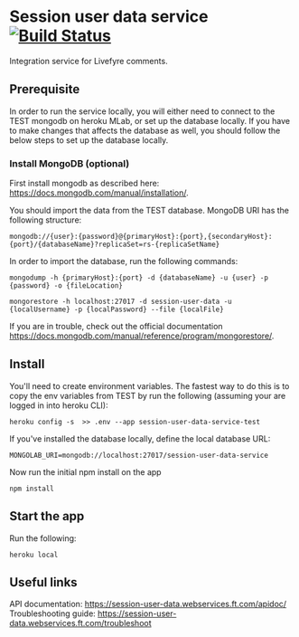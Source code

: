 # Session user data service [![Build Status](https://travis-ci.org/Financial-Times/session-user-data-service.svg?branch=master)](https://travis-ci.org/Financial-Times/session-user-data-service)

Integration service for Livefyre comments.

## Prerequisite
In order to run the service locally, you will either need to connect to the TEST mongodb on heroku MLab, or set up the database locally.
If you have to make changes that affects the database as well, you should follow the below steps to set up the database locally.

### Install MongoDB (optional)
First install mongodb as described here: https://docs.mongodb.com/manual/installation/.

You should import the data from the TEST database.
MongoDB URI has the following structure:

```
mongodb://{user}:{password}@{primaryHost}:{port},{secondaryHost}:{port}/{databaseName}?replicaSet=rs-{replicaSetName}
```

In order to import the database, run the following commands:

```
mongodump -h {primaryHost}:{port} -d {databaseName} -u {user} -p {password} -o {fileLocation}
```

```
mongorestore -h localhost:27017 -d session-user-data -u {localUsername} -p {localPassword} --file {localFile}
```
If you are in trouble, check out the official documentation https://docs.mongodb.com/manual/reference/program/mongorestore/.


## Install
You'll need to create environment variables.
The fastest way to do this is to copy the env variables from TEST by run the following (assuming your are logged in into heroku CLI):

```
heroku config -s  >> .env --app session-user-data-service-test
```

If you've installed the database locally, define the local database URL:

```
MONGOLAB_URI=mongodb://localhost:27017/session-user-data-service
```

Now run the initial npm install on the app

```
npm install
```

## Start the app
Run the following:

```
heroku local
```


## Useful links
API documentation: https://session-user-data.webservices.ft.com/apidoc/
Troubleshooting guide: https://session-user-data.webservices.ft.com/troubleshoot
